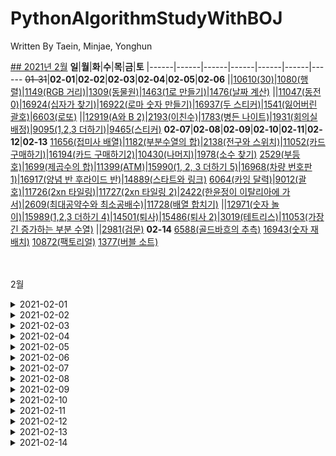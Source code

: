 # PythonAlgorithmStudyWithBOJ

Written By Taein, Minjae, Yonghun

[## 2021년 2월](#2월)
**일**|**월**|**화**|**수**|**목**|**금**|**토**
|------|------|------|------|------|------|------
~~01-31~~|**02-01**|**02-02**|**02-03**|**02-04**|**02-05**|**02-06**
||[10610(30)](https://www.acmicpc.net/problem/10610)|[1080(행렬)](https://www.acmicpc.net/problem/1080)|[1149(RGB 거리)](https://www.acmicpc.net/problem/1149)|[1309(동물원)](https://www.acmicpc.net/problem/1309)|[1463(1로 만들기)](https://www.acmicpc.net/problem/1463)|[1476(날짜 계산)](https://www.acmicpc.net/problem/1476)
||[11047(동전 0)](https://www.acmicpc.net/problem/11047)|[16924(십자가 찾기)](https://www.acmicpc.net/problem/16924)|[16922(로마 숫자 만들기)](https://www.acmicpc.net/problem/16922)|[16937(두 스티커)](https://www.acmicpc.net/problem/16937)|[1541(잃어버린 괄호)](https://www.acmicpc.net/problem/1541)|[6603(로또)](https://www.acmicpc.net/problem/6603)
||[12919(A와 B 2)](https://www.acmicpc.net/problem/12919)|[2193(이친수)](https://www.acmicpc.net/problem/2193)|[1783(병든 나이트)](https://www.acmicpc.net/problem/1783)|[1931(회의실 배정)](https://www.acmicpc.net/problem/1931)|[9095(1,2,3 더하기)](https://www.acmicpc.net/problem/9095)|[9465(스티커)](https://www.acmicpc.net/problem/9465)
**02-07**|**02-08**|**02-09**|**02-10**|**02-11**|**02-12**|**02-13**
[11656(접미사 배열)](https://www.acmicpc.net/problem/11656)|[1182(부분수열의 합)](https://www.acmicpc.net/problem/1182)|[2138(전구와 스위치)](https://www.acmicpc.net/problem/2138)|[11052(카드 구매하기)](https://www.acmicpc.net/problem/11052)|[16194(카드 구매하기2)](https://www.acmicpc.net/problem/16194)|[10430(나머지)](https://www.acmicpc.net/problem/10430)|[1978(소수 찾기)](https://www.acmicpc.net/problem/1978)
[2529(부등호)](https://www.acmicpc.net/problem/2529)|[1699(제곱수의 합)](https://www.acmicpc.net/problem/1699)|[11399(ATM)](https://www.acmicpc.net/problem/11399)|[15990(1, 2, 3 더하기 5)](https://www.acmicpc.net/problem/15990)|[16968(차량 번호판1)](https://www.acmicpc.net/problem/16968)|[16917(양념 반 후라이드 반)](https://www.acmicpc.net/problem/16917)|[14889(스타트와 링크)](https://www.acmicpc.net/problem/14889)
[6064(카잉 달력)](https://www.acmicpc.net/problem/6064)|[9012(괄호)](https://www.acmicpc.net/problem/9012)|[11726(2xn 타일링)](https://www.acmicpc.net/problem/11726)|[11727(2xn 타일링 2)](https://www.acmicpc.net/problem/11727)|[2422(한윤정이 이탈리아에 가서)](https://www.acmicpc.net/problem/2422)|[2609(최대공약수와 최소공배수)](https://www.acmicpc.net/problem/2609)|[11728(배열 합치기)](https://www.acmicpc.net/problem/11728)
||[12971(숫자 놀이)](https://www.acmicpc.net/problem/12971)|[15989(1,2,3 더하기 4)](https://www.acmicpc.net/problem/15989)|[14501(퇴사)](https://www.acmicpc.net/problem/14501)|[15486(퇴사 2)](https://www.acmicpc.net/problem/15486)|[3019(테트리스)](https://www.acmicpc.net/problem/3019)|[11053(가장 긴 증가하는 부분 수열)](https://www.acmicpc.net/problem/11053)
||[2981(검문)](https://www.acmicpc.net/problem/2981)
**02-14**
[6588(골드바흐의 추측)](https://www.acmicpc.net/problem/6588)
[16943(숫자 재배치)](https://www.acmicpc.net/problem/16943)
[10872(팩토리얼)](https://www.acmicpc.net/problem/10872)
[1377(버블 소트)](https://www.acmicpc.net/problem/1377)

<br><br>
2월
<details>
<summary>2021-02-01</summary>
<div markdown="1">
- [10610(30) : 그리디](https://www.acmicpc.net/problem/10610)<br>
- [11047(동전 0) : 그리디](https://www.acmicpc.net/problem/11047)<br> 
- [12919(A와 B 2) : 그리디](https://www.acmicpc.net/problem/12919)<br>
</div>
</details>
<details>
<summary>2021-02-02</summary>
<div markdown="1">
- [1080(행렬) : 그리디](https://www.acmicpc.net/problem/1080)<br>
- [16924(십자가 찾기) : BF](https://www.acmicpc.net/problem/16924)<br>
- [2193(이친수) : DP](https://www.acmicpc.net/problem/2193)<br>
</div>
</details>
<details>
<summary>2021-02-03</summary>
<div markdown="1">
- [1149(RGB 거리) : DP](https://www.acmicpc.net/problem/1149)<br>
- [16922(로마 숫자 만들기) : BF](https://www.acmicpc.net/problem/16922)<br>
- [1783(병든 나이트) : 그리디](https://www.acmicpc.net/problem/1783)<br>
</div>
</details>
<details>
<summary>2021-02-04</summary>
<div markdown="1">
- [1309(동물원) : DP](https://www.acmicpc.net/problem/1309)<br>
- [16937(두 스티커) : BF](https://www.acmicpc.net/problem/16937)<br>
- [1931(회의실 배정) : 그리디](https://www.acmicpc.net/problem/1931)<br>
</div>
</details>
<details>
<summary>2021-02-05</summary>
<div markdown="1">
- [1463(1로 만들기) : DP](https://www.acmicpc.net/problem/1463)<br>
- [1541(잃어버린 괄호) : 그리디](https://www.acmicpc.net/problem/1541)<br>
- [9095(1,2,3 더하기) : DP](https://www.acmicpc.net/problem/9095)<br>
 </div>
 </details>
<details>
<summary>2021-02-06</summary>
<div markdown="1">
- [1476(날짜 계산) : BF](https://www.acmicpc.net/problem/1476)<br>
- [6603(로또) : BF](https://www.acmicpc.net/problem/6603)<br>
- [9465(스티커) : DP](https://www.acmicpc.net/problem/9465)<br>
</div>
</details>
<details>
<summary>2021-02-07</summary>
<div markdown="1">
- [11656(접미사 배열) : String](https://www.acmicpc.net/problem/11656)<br>
- [2529(부등호) : BF](https://www.acmicpc.net/problem/2529)<br>
- [6064(카잉 달력) : BF](https://www.acmicpc.net/problem/6064)<br>
</div>
</details>
<details>
<summary>2021-02-08</summary>
<div markdown="1">
- [1182(부분수열의 합) : BF](https://www.acmicpc.net/problem/1182)<br>
- [1699(제곱수의 합) : DP](https://www.acmicpc.net/problem/1699)<br>
- [9012(괄호) : 스택](https://www.acmicpc.net/problem/9012)<br>
- [12971(숫자 놀이) : Math](https://www.acmicpc.net/problem/12971)<br>
- [2981(검문) : Math](https://www.acmicpc.net/problem/2981)<br>
</div>
</details>
<details>
<summary>2021-02-09</summary>
<div markdown="1">
- [2138(전구와 스위치) : 그리디](https://www.acmicpc.net/problem/2138)<br>
- [11399(ATM) : 그리디](https://www.acmicpc.net/problem/11399)<br>
- [11726(2xn 타일링) : DP](https://www.acmicpc.net/problem/11726)<br>
- [15989(1,2,3 더하기 4) : DP](https://www.acmicpc.net/problem/15989)<br>
</div>
</details>
<details>
<summary>2021-02-10</summary>
<div markdown="1">
- [11052(카드 구매하기) : DP](https://www.acmicpc.net/problem/11052)<br>
- [15990(1, 2, 3 더하기 5) : DP](https://www.acmicpc.net/problem/15990)<br>
- [11727(2xn 타일링 2) : DP](https://www.acmicpc.net/problem/11727)<br>
- [14501(퇴사) : DP](https://www.acmicpc.net/problem/14501)<br>
</div>
</details>
<details>
<summary>2021-02-11</summary>
<div markdown="1">
- [16194(카드 구매하기2) : DP](https://www.acmicpc.net/problem/16194)<br>
- [16968(차량 번호판1) : BF](https://www.acmicpc.net/problem/16968)<br>
- [2422(한윤정이 이탈리아에 가서) : BF](https://www.acmicpc.net/problem/2422)<br>
- [15486(퇴사 2) : DP](https://www.acmicpc.net/problem/15486)<br>
</div>
</details>
<details>
<summary>2021-02-12</summary>
<div markdown="1">
- [10430(나머지) : Math](https://www.acmicpc.net/problem/10430)<br>
- [16917(양념 반 후라이드 반) : BF](https://www.acmicpc.net/problem/16917)<br>
- [2609(최대공약수와 최소공배수) : Math](https://www.acmicpc.net/problem/2609)<br>
- [3019(테트리스) : BF](https://www.acmicpc.net/problem/3019)<br>
</div>
</details>
<details>
<summary>2021-02-13</summary>
<div markdown="1">
- [1978(소수 찾기) : Math](https://www.acmicpc.net/problem/1978)<br>
- [14889(스타트와 링크) : BF](https://www.acmicpc.net/problem/14889)<br>
- [11728(배열 합치기) : 분할 정복](https://www.acmicpc.net/problem/11728)<br>
- [11053(가장 긴 증가하는 부분 수열) : DP](https://www.acmicpc.net/problem/11053)<br>
</div>
</details>
<details>
<summary>2021-02-14</summary>
<div markdown="1">
- [6588(골드바흐의 추측) : Math](https://www.acmicpc.net/problem/6588)<br>
- [16943(숫자 재배치) : BF](https://www.acmicpc.net/problem/16943)<br>
- [10872(팩토리얼) : Math](https://www.acmicpc.net/problem/10872)<br>
- [1377(버블 소트) : Sort](https://www.acmicpc.net/problem/1377)<br>
</div>
</details>

